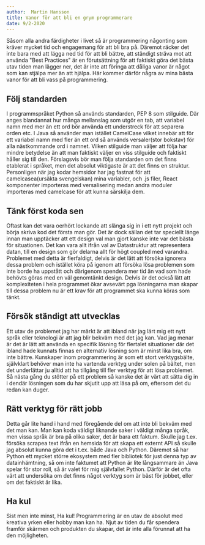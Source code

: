```yaml
---
author:  Martin Hansson
title: Vanor för att bli en grym programmerare
date: 9/2-2020
---
```


Såsom alla andra färdigheter i livet så är programmering någonting som kräver mycket tid och engagemang för att bli bra på. Däremot räcker det inte bara med att lägga ned tid för att bli bättre, att ständigt sträva mot att använda "Best Practices" är en förutsättning för att faktiskt göra det bästa utav tiden man lägger ner, det är inte att föringa att dåliga vanor är något som kan stjälpa mer än att hjälpa. Här kommer därför några av mina bästa vanor för att bli vass på programmering.

## Följ standarden
I programmspråket Python så används standarden, PEP 8 som stilguide. Där anges blandannat hur många mellanslag som utgör en tab, att variabel namn med mer än ett ord bör använda ett understreck för att separera orden etc. I Java så använder man istället CamelCase vilket innebär att för ett variabel namn med fler än ett ord så används versaler(stor bokstav) för alla nästkommande ord i namnet. Vilken stilguide man väljer att följa har mindre betydelse än att man faktiskt väljer en viss stilguide och faktiskt håller sig till den. Förslagsvis bör man följa standarden om det finns etablerat i språket, men det absolut viktigaste är att det finns en struktur. 
Personligen när jag kodar hemsidor har jag fastnat för att camelcasea(ursäkta svengelskan) mina variabler, och .js filer, React komponenter importeras med versalisering medan andra moduler importeras med camelcase för att kunna särskilja dem. 


## Tänk först koda sen
Oftast kan det vara oerhört lockande att slänga sig in i ett nytt projekt och börja skriva kod det första man gör. Det är dock sällan det tar speciellt länge innan man upptäcker att ett design val man gjort kanske inte var det bästa för situationen. Det kan vara allt ifrån val av Datastruktur att representera datan, till en design som gör delarna allt för högt coupled med varandra. Problemet med detta är flerfaldigt, delvis är det lätt att försöka ignorera dessa problem och istället köra på igenom att försöka lösa problemen som inte borde ha uppstått och därigenom spendera mer tid än vad som hade behövts göras med en väl genomtänkt design. Delvis är det också lätt att komplexiteten i hela programmet ökar avsevärt pga lösningarna man skapar till dessa problem nu är ett krav för att programmet ska kunna köras som tänkt. 


## Försök ständigt att utvecklas
Ett utav de problemet jag har märkt är att ibland när jag lärt mig ett nytt språk eller teknologi är att jag blir bekväm med det jag kan. Vad jag menar är det är lätt att använda en specifik lösning för flertalet situationer där det ibland hade kunnats finnas en alternativ lösning som är minst lika bra, om inte bättre. Kunskaper inom programmering är som ett stort verktygsbälte, självklart behöver man inte ha vartenda verktyg under solen på bältet, men det underlättar ju alltid att ha tillgång till fler verktyg för att lösa problemet. Så nästa gång du stötter på ett problem så kanske det är värt att sätta dig in i dendär lösningen som du har skjutit upp att läsa på om, eftersom det du redan kan duger. 


## Rätt verktyg för rätt jobb
Detta går lite hand i hand med föregående del om att inte bli bekväm med det man kan. 
Man kan koda väldigt liknande saker i väldigt många språk, men vissa språk är bra på olika saker, det är bara ett faktum. 
Skulle jag t.ex. försöka scrapea text ifrån en hemsida för att skapa ett externt API så skulle jag absolut kunna göra det i t.ex. både Java och Python. Däremot så har Python ett mycket större ekosystem med fler bibliotek för just denna typ av datainhämtning, så om inte faktumet att Python är lite långsammare än Java spelar för stor roll, så är valet för mig självfallet Python. Därför är det ofta värt att undersöka om det finns något verktyg som är bäst för jobbet, eller om det faktiskt är lika.


## Ha kul
Sist men inte minst, Ha kul! 
Programmering är en utav de absolut med kreativa yrken eller hobby man kan ha.
Njut av tiden du får spendera framför skärmen och produkten du skapar, det är inte alla förunnat att ha den möjligheten.


